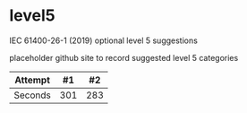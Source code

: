 # level5
IEC 61400-26-1 (2019) optional level 5 suggestions


placeholder github site to record suggested level 5 categories

| Attempt | #1    | #2    |
| :-----: | :---: | :---: |
| Seconds | 301   | 283   |
